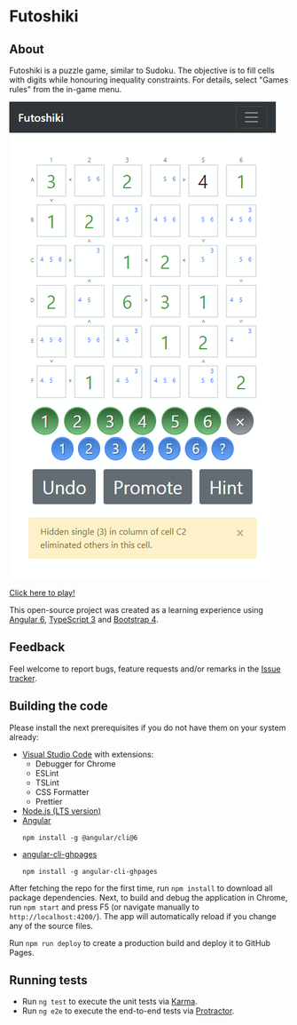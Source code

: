 # Futoshiki

## About

Futoshiki is a puzzle game, similar to Sudoku. The objective is to fill cells with digits while honouring inequality constraints. For details, select "Games rules" from the in-game menu.

<a href="https://bkoelman.github.io/Futoshiki/">
<kbd>
  <img src="https://github.com/bkoelman/Futoshiki/blob/master/futoshiki-demo.png">
</kbd>
</a>

[Click here to play!](https://bkoelman.github.io/Futoshiki/)

This open-source project was created as a learning experience using [Angular 6](https://angular.io/), [TypeScript 3](https://www.typescriptlang.org/) and [Bootstrap 4](https://getbootstrap.com/).

## Feedback
Feel welcome to report bugs, feature requests and/or remarks in the [Issue tracker](https://github.com/bkoelman/Futoshiki/issues).

## Building the code
Please install the next prerequisites if you do not have them on your system already:
* [Visual Studio Code](https://code.visualstudio.com/) with extensions:
  * Debugger for Chrome
  * ESLint
  * TSLint
  * CSS Formatter
  * Prettier
* [Node.js (LTS version)](https://nodejs.org/en/)
* [Angular](https://angular.io/guide/quickstart)
    ```
    npm install -g @angular/cli@6
    ```
* [angular-cli-ghpages](https://alligator.io/angular/deploying-angular-app-github-pages/)
    ```
    npm install -g angular-cli-ghpages
    ```

After fetching the repo for the first time, run `npm install` to download all package dependencies.
Next, to build and debug the application in Chrome, run `npm start` and press F5 (or navigate manually to `http://localhost:4200/`).
The app will automatically reload if you change any of the source files.

Run `npm run deploy` to create a production build and deploy it to GitHub Pages.

## Running tests
* Run `ng test` to execute the unit tests via [Karma](https://karma-runner.github.io).
* Run `ng e2e` to execute the end-to-end tests via [Protractor](http://www.protractortest.org/).
